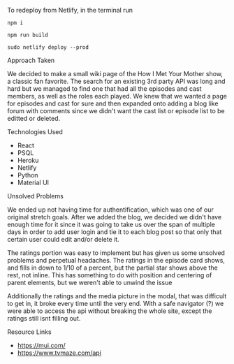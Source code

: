 To redeploy from Netlify, in the terminal run
```
npm i

npm run build

sudo netlify deploy --prod
```

Approach Taken

We decided to make a small wiki page of the How I Met Your Mother show, a classic fan favorite. The search for an existing 3rd party API was long and hard but we managed to find one that had all the episodes and cast members, as well as the roles each played. We knew that we wanted a page for episodes and cast for sure and then expanded onto adding a blog like forum with comments since we didn't want the cast list or episode list to be editted or deleted. 

Technologies Used

* React
* PSQL
* Heroku
* Netlify
* Python
* Material UI

Unsolved Problems

We ended up not having time for authentification, which was one of our original stretch goals. After we added the blog, we decided we didn't have enough time for it since it was going to take us over the span of multiple days in order to add user login and tie it to each blog post so that only that certain user could edit and/or delete it. 

The ratings portion was easy to implement but has given us some unsolved problems and perpetual headaches. The ratings in the episode card shows, and fills in down to 1/10 of a percent, but the partial star shows above the rest, not inline. This has something to do with position and centering of parent elements, but we weren't able to unwind the issue

Additionally the ratings and the media picture in the modal, that was difficult to get in, it broke every time until the very end. With a safe navigator (?) we were able to access the api without breaking the whole site, except the ratings still isnt filling out. 

Resource Links

* https://mui.com/ 
* https://www.tvmaze.com/api 
